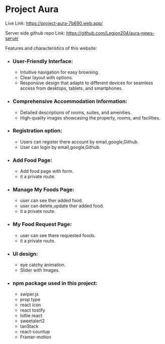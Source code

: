 # Project Aura

Live Link: https://project-aura-7b690.web.app/

Server side github repo Link: https://github.com/Legion204/aura-news-server

Features and characteristics of this website:

- ### User-Friendly Interface:

  - Intuitive navigation for easy browsing.
  - Clear layout with options.
  - Responsive design that adapts to different devices for seamless access from desktops, tablets, and smartphones.

- ### Comprehensive Accommodation Information:

  - Detailed descriptions of rooms, suites, and amenities.
  - High-quality images showcasing the property, rooms, and facilities.

- ### Registration option:

  - Users can register there account by email,google,Github.
  - User can login by email,google,Github.

- ### Add Food Page:
  - Add food page with form.
  - it a private route.

- ### Manage My Foods Page:
  - user can see ther added food.
  - user can delete,update ther added food.
  - it a private route.
  
- ### My Food Request Page:

  - user can see there requested foods.
  - it a private route.

- ### UI design:

  - eye catchy animation.
  - Slider with Images.

- ### npm package used in this project:
  - swiper.js
  - prop type
  - react icon
  - react tostify
  - lottie react
  - sweetalert2
  - tanStack
  - react-countup
  - Framer-motion
